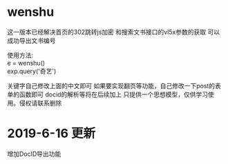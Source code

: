 # wenshu

这一版本已经解决首页的302跳转js加密
和搜索文书接口的vl5x参数的获取
可以成功导出文书编号




使用方法:  
e = wenshu()  
exp.query('奇艺')

关键字自己修改上面的中文即可
如果要实现翻页等功能，自己修改一下post的表单的函数即可
docid的解析等将在后续加上
只提供一个思想模型，仅供学习使用。侵权请联系删除

# 2019-6-16 更新
增加DocID导出功能

